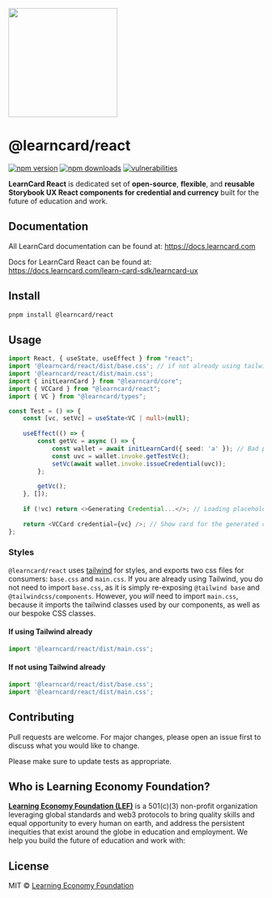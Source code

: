 [<img src="https://user-images.githubusercontent.com/2185016/190510561-294db809-09fd-4771-9749-6c0e0f4144fd.png" width="215"/>](https://learncard.com)

# @learncard/react

[![npm version](https://img.shields.io/npm/v/@learncard/react)](https://www.npmjs.com/package/@learncard/react)
[![npm downloads](https://img.shields.io/npm/dw/@learncard/react)](https://www.npmjs.com/package/@learncard/react)
[![vulnerabilities](https://img.shields.io/snyk/vulnerabilities/npm/@learncard/react)](https://www.npmjs.com/package/@learncard/react)

**LearnCard React** is dedicated set of **open-source**, **flexible**, and **reusable Storybook UX React components for credential and currency** built for the future of education and work.

## Documentation
All LearnCard documentation can be found at:
https://docs.learncard.com

Docs for LearnCard React can be found at:
https://docs.learncard.com/learn-card-sdk/learncard-ux

## Install

```bash
pnpm install @learncard/react
```

## Usage

```ts
import React, { useState, useEffect } from "react";
import '@learncard/react/dist/base.css'; // if not already using tailwind
import '@learncard/react/dist/main.css';
import { initLearnCard } from "@learncard/core";
import { VCCard } from "@learncard/react";
import { VC } from "@learncard/types";

const Test = () => {
    const [vc, setVc] = useState<VC | null>(null);
    
    useEffect(() => {
        const getVc = async () => {
            const wallet = await initLearnCard({ seed: 'a' }); // Bad practice! You should be generating keys...
            const uvc = wallet.invoke.getTestVc();
            setVc(await wallet.invoke.issueCredential(uvc));
        };
        
        getVc();
    }, []);
    
    if (!vc) return <>Generating Credential...</>; // Loading placeholder while credential is generated
    
    return <VCCard credential={vc} />; // Show card for the generated credential with validation results
};
```

### Styles

`@learncard/react` uses [tailwind](https://tailwindcss.com/) for styles, and exports two css files
for consumers: `base.css` and `main.css`. If you are already using Tailwind, you do not need to import
`base.css`, as it is simply re-exposing `@tailwind base` and `@tailwindcss/components`. However, you
_will_ need to import `main.css`, because it imports the tailwind classes used by our components, as
well as our bespoke CSS classes.

#### If using Tailwind already

```ts
import '@learncard/react/dist/main.css';
```

#### If not using Tailwind already

```ts
import '@learncard/react/dist/base.css';
import '@learncard/react/dist/main.css';
```

## Contributing

Pull requests are welcome. For major changes, please open an issue first to discuss what you would like to change.

Please make sure to update tests as appropriate.

## Who is Learning Economy Foundation?

**[Learning Economy Foundation (LEF)](https://www.learningeconomy.io)** is a 501(c)(3) non-profit organization leveraging global standards and web3 protocols to bring quality skills and equal opportunity to every human on earth, and address the persistent inequities that exist around the globe in education and employment. We help you build the future of education and work with:

## License

MIT © [Learning Economy Foundation](https://github.com/Learning-Economy-Foundation)

